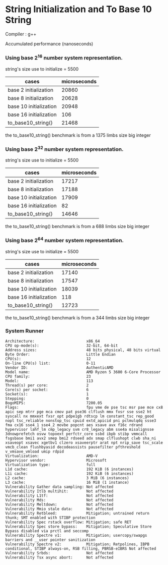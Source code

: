 # String Initialization and To Base 10 String

Compiler : g++

Accumulated performance (nanoseconds)

### Using base 2<sup>16</sup> number system representation.

string's size use to initialize = 5500

| cases | microseconds |
| ----- | ----------- |
| base 2 initialization | 20860 |
| base 8 initialization | 20628 |
| base 10 initialization | 20948 |
| base 16 initialization | 106 |
| to_base10_string() | 21468 |

the to_base10_string() benchmark is from a 1375 limbs size big integer

### Using base 2<sup>32</sup> number system representation.

string's size use to initialize = 5500

| cases | microseconds |
| ----- | ----------- |
| base 2 initialization | 17217 |
| base 8 initialization | 17188 |
| base 10 initialization | 17909 |
| base 16 initialization | 82 |
| to_base10_string() | 14646 |

the to_base10_string() benchmark is from a 688 limbs size big integer

### Using base 2<sup>64</sup> number system representation.

string's size use to initialize = 5500

| cases | microseconds |
| ----- | ----------- |
| base 2 initialization | 17140 |
| base 8 initialization | 17547 |
| base 10 initialization | 18039 |
| base 16 initialization | 118 |
| to_base10_string() | 12723 |

the to_base10_string() benchmark is from a 344 limbs size big integer


### System Runner

```
Architecture:                       x86_64
CPU op-mode(s):                     32-bit, 64-bit
Address sizes:                      48 bits physical, 48 bits virtual
Byte Order:                         Little Endian
CPU(s):                             12
On-line CPU(s) list:                0-11
Vendor ID:                          AuthenticAMD
Model name:                         AMD Ryzen 5 3600 6-Core Processor
CPU family:                         23
Model:                              113
Thread(s) per core:                 2
Core(s) per socket:                 6
Socket(s):                          1
Stepping:                           0
BogoMIPS:                           7200.05
Flags:                              fpu vme de pse tsc msr pae mce cx8 apic sep mtrr pge mca cmov pat pse36 clflush mmx fxsr sse sse2 ht syscall nx mmxext fxsr_opt pdpe1gb rdtscp lm constant_tsc rep_good nopl tsc_reliable nonstop_tsc cpuid extd_apicid pni pclmulqdq ssse3 fma cx16 sse4_1 sse4_2 movbe popcnt aes xsave avx f16c rdrand hypervisor lahf_lm cmp_legacy svm cr8_legacy abm sse4a misalignsse 3dnowprefetch osvw topoext perfctr_core ssbd ibpb stibp vmmcall fsgsbase bmi1 avx2 smep bmi2 rdseed adx smap clflushopt clwb sha_ni xsaveopt xsavec xgetbv1 clzero xsaveerptr arat npt nrip_save tsc_scale vmcb_clean flushbyasid decodeassists pausefilter pfthreshold v_vmsave_vmload umip rdpid
Virtualization:                     AMD-V
Hypervisor vendor:                  Microsoft
Virtualization type:                full
L1d cache:                          192 KiB (6 instances)
L1i cache:                          192 KiB (6 instances)
L2 cache:                           3 MiB (6 instances)
L3 cache:                           16 MiB (1 instance)
Vulnerability Gather data sampling: Not affected
Vulnerability Itlb multihit:        Not affected
Vulnerability L1tf:                 Not affected
Vulnerability Mds:                  Not affected
Vulnerability Meltdown:             Not affected
Vulnerability Mmio stale data:      Not affected
Vulnerability Retbleed:             Mitigation; untrained return thunk; SMT enabled with STIBP protection
Vulnerability Spec rstack overflow: Mitigation; safe RET
Vulnerability Spec store bypass:    Mitigation; Speculative Store Bypass disabled via prctl and seccomp
Vulnerability Spectre v1:           Mitigation; usercopy/swapgs barriers and __user pointer sanitization
Vulnerability Spectre v2:           Mitigation; Retpolines, IBPB conditional, STIBP always-on, RSB filling, PBRSB-eIBRS Not affected
Vulnerability Srbds:                Not affected
Vulnerability Tsx async abort:      Not affected
```

